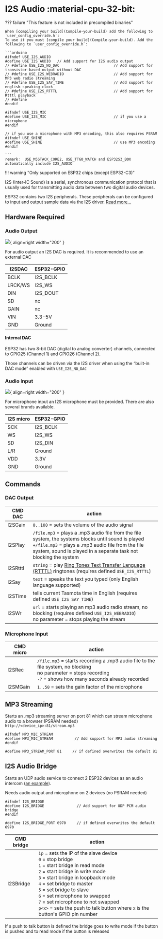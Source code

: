 # I2S Audio :material-cpu-32-bit:

??? failure "This feature is not included in precompiled binaries"  

    When [compiling your build](Compile-your-build) add the following to `user_config_override.h`:
    To use it you must [compile your build](Compile-your-build). Add the following to `user_config_override.h`:

    ```arduino
    #ifndef USE_I2S_AUDIO
    #define USE_I2S_AUDIO   // Add support for I2S audio output
    // #define USE_I2S_NO_DAC                         // Add support for transistor-based output without DAC
    // #define USE_I2S_WEBRADIO                       // Add support for MP3 web radio streaming
    // #define USE_I2S_SAY_TIME                       // Add support for english speaking clock
    // #define USE_I2S_RTTTL                          // Add support for Rtttl playback
    // #define 
    #endif

    #ifndef USE_I2S_MIC
    #define USE_I2S_MIC                               // if you use a microphone
    #endif

    // if you use a microphone with MP3 encoding, this also requires PSRAM
    #ifndef USE_SHINE
    #define USE_SHINE                                 // use MP3 encoding
    #endif

    ```
    remark:  USE_M5STACK_CORE2, USE_TTGO_WATCH and ESP32S3_BOX automatically include I2S_AUDIO

!!! warning "Only supported on ESP32 chips (except ESP32-C3)"

I2S (Inter-IC Sound) is a serial, synchronous communication protocol that is usually used for transmitting audio data between two digital audio devices.

ESP32 contains two I2S peripherals. These peripherals can be configured to input and output sample data via the I2S driver. [Read more...](https://docs.espressif.com/projects/esp-idf/en/v4.2/esp32/api-reference/peripherals/i2s.html)

## Hardware Required

### Audio Output

![](https://user-images.githubusercontent.com/11647075/185345605-be22d8a9-c597-4eb0-8426-12978b126ea0.jpg){ align=right width="200" }

For audio output an I2S DAC is required. It is recommended to use an external DAC

|I2SDAC|ESP32-GPIO|
|---|---|
|BCLK|I2S_BCLK|
|LRCK/WS|I2S_WS|
|DIN|I2S_DOUT|
|SD|nc|
|GAIN|nc|
|VIN|3.3-5V|
|GND|Ground|

#### Internal DAC 

ESP32 has two 8-bit DAC (digital to analog converter) channels, connected to GPIO25 (Channel 1) and GPIO26 (Channel 2).

Those channels can be driven via the I2S driver when using the “built-in DAC mode” enabled with `USE_I2S_NO_DAC`

### Audio Input

![](https://user-images.githubusercontent.com/11647075/185345648-37979fa9-2114-4aa0-be99-ee8c855219b2.jpg){ align=right width="200" }

For microphone input an I2S microphone must be provided. There are also several brands available.

|I2S micro|ESP32-GPIO|
|---|---|
|SCK|I2S_BCLK|
|WS|I2S_WS|
|SD|I2S_DIN|
|L/R|Ground|
|VDD|3.3V|
|GND|Ground|

## Commands

### DAC Output

|CMD DAC|action|
|---|---|
|I2SGain | `0..100` = sets the volume of the audio signal |
|I2SPlay | `/file.mp3` = plays a .mp3 audio file from the file system, the systems blocks until sound is played<BR>`+/file.mp3` = plays a .mp3 audio file from the file system, sound is played in a separate task not blocking the system|
|I2SRtttl| `string` = play [Ring Tones Text Transfer Language (RTTTL)](https://www.mobilefish.com/tutorials/rtttl/rtttl_quickguide_specification.html) ringtones (requires defined `USE_I2S_RTTTL`) |
|I2Say   | `text` = speaks the text you typed (only English language supported)|
|I2STime | tells current Tasmota time in English (requires defined `USE_I2S_SAY_TIME`)|
|I2SWr | `url` = starts playing an mp3 audio radio stream, no blocking (requires defined `USE_I2S_WEBRADIO`)<BR>no parameter = stops playing the stream|

### Microphone Input

|CMD micro|action|
|---|---|
|I2SRec | `/file.mp3` = starts recording a .mp3 audio file to the file system, no blocking<BR> no parameter = stops recording<BR>`-?` = shows how many seconds already recorded|
|I2SMGain | `1..50` = sets the gain factor of the microphone|

## MP3 Streaming

Starts an .mp3 streaming server on port 81 which can stream microphone audio to a browser (PSRAM needed)  
`http://<device_ip>:81/stream.mp3`

```arduino
#ifndef MP3_MIC_STREAM
#define MP3_MIC_STREAM          // Add support for MP3 audio streaming
#endif

#define MP3_STREAM_PORT 81     // if defined overwrites the default 81
```

## I2S Audio Bridge

Starts an UDP audio service to connect 2 ESP32 devices as an audio intercom ([an example](https://github.com/arendst/Tasmota/discussions/16226)). 

Needs audio output and microphone on 2 devices (no PSRAM needed)  

```arduino
#ifndef I2S_BRIDGE
#define I2S_BRIDGE               // Add support for UDP PCM audio bridge
#endif

#define I2S_BRIDGE_PORT 6970     // if defined overwrites the default 6970
```

|CMD bridge|action|
|---|---|
| I2SBridge | `ip` = sets the IP of the slave device<BR>`0` = stop bridge<BR>`1` = start bridge in read mode<BR>`2` = start bridge in write mode<BR>`3` = start bridge in loopback mode<BR>`4` = set bridge to master<br>`5` = set bridge to slave<br>`6` = set microphone to swapped<BR>`7` = set microphone to not swapped<BR>`p<x>` = sets the push to talk button where `x` is the button's GPIO pin number|

If a push to talk button is defined the bridge goes to write mode if the button is pushed and to read mode if the button is released  

